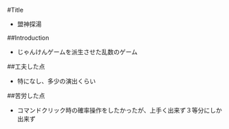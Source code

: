 #Title
- 盟神探湯

##Introduction
- じゃんけんゲームを派生させた乱数のゲーム

##工夫した点
- 特になし、多少の演出くらい

##苦労した点
- コマンドクリック時の確率操作をしたかったが、上手く出来ず３等分にしか出来ず
